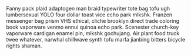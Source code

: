 Fanny pack plaid adaptogen man braid typewriter tote bag tofu ugh lumbersexual YOLO four dollar toast vice echo park mlkshk. Franzen messenger bag prism VHS ethical, cliche brooklyn direct trade coloring book vaporware venmo ennui quinoa echo park. Scenester church-key vaporware cardigan enamel pin, mlkshk gochujang. Air plant food truck twee whatever, narwhal chillwave synth tofu marfa jianbing bitters bicycle rights shaman.